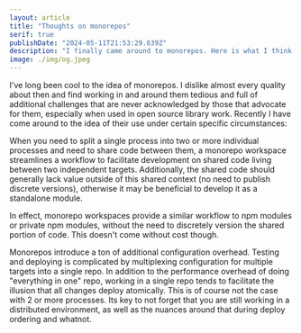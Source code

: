 ```yaml
---
layout: article
title: "Thoughts on monorepos"
serif: true
publishDate: "2024-05-11T21:53:29.639Z"
description: "I finally came around to monorepos. Here is what I think about them."
image: ./img/og.jpeg
---
```


I've long been cool to the idea of monorepos. I dislike almost every quality about then and find working in and around them tedious and full of additional challenges that are never acknowledged by those that advocate for them, especially when used in open source library work.
Recently I have come around to the idea of their use under certain specific circumstances:

When you need to split a single process into two or more individual processes and need to share code between them, a monorepo workspace streamlines a workflow to facilitate development on shared code living between two independent targets.
Additionally, the shared code should generally lack value outside of this shared context (no need to publish discrete versions), otherwise it may be beneficial to develop it as a standalone module.

In effect, monorepo workspaces provide a similar workflow to npm modules or private npm modules, without the need to discretely version the shared portion of code.
This doesn't come without cost though.

Monorepos introduce a ton of additional configuration overhead.
Testing and deploying is complicated by multiplexing configuration for multiple targets into a single repo. In addition to the performance overhead of doing "everything in one" repo, working in a single repo tends to facilitate the illusion that all changes deploy atomically.
This is of course not the case with 2 or more processes.
Its key to not forget that you are still working in a distributed environment, as well as the nuances around that during deploy ordering and whatnot.
